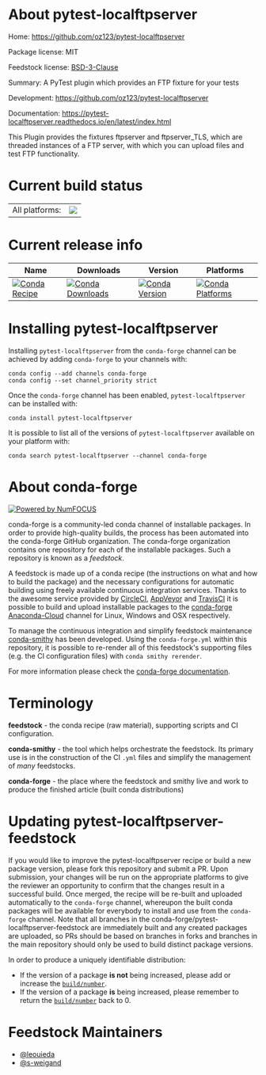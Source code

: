About pytest-localftpserver
===========================

Home: https://github.com/oz123/pytest-localftpserver

Package license: MIT

Feedstock license: [BSD-3-Clause](https://github.com/conda-forge/pytest-localftpserver-feedstock/blob/master/LICENSE.txt)

Summary: A PyTest plugin which provides an FTP fixture for your tests

Development: https://github.com/oz123/pytest-localftpserver

Documentation: https://pytest-localftpserver.readthedocs.io/en/latest/index.html

This Plugin provides the fixtures ftpserver and ftpserver_TLS, which are
threaded instances of a FTP server, with which you can upload files and
test FTP functionality.


Current build status
====================


<table><tr><td>All platforms:</td>
    <td>
      <a href="https://dev.azure.com/conda-forge/feedstock-builds/_build/latest?definitionId=10235&branchName=master">
        <img src="https://dev.azure.com/conda-forge/feedstock-builds/_apis/build/status/pytest-localftpserver-feedstock?branchName=master">
      </a>
    </td>
  </tr>
</table>

Current release info
====================

| Name | Downloads | Version | Platforms |
| --- | --- | --- | --- |
| [![Conda Recipe](https://img.shields.io/badge/recipe-pytest--localftpserver-green.svg)](https://anaconda.org/conda-forge/pytest-localftpserver) | [![Conda Downloads](https://img.shields.io/conda/dn/conda-forge/pytest-localftpserver.svg)](https://anaconda.org/conda-forge/pytest-localftpserver) | [![Conda Version](https://img.shields.io/conda/vn/conda-forge/pytest-localftpserver.svg)](https://anaconda.org/conda-forge/pytest-localftpserver) | [![Conda Platforms](https://img.shields.io/conda/pn/conda-forge/pytest-localftpserver.svg)](https://anaconda.org/conda-forge/pytest-localftpserver) |

Installing pytest-localftpserver
================================

Installing `pytest-localftpserver` from the `conda-forge` channel can be achieved by adding `conda-forge` to your channels with:

```
conda config --add channels conda-forge
conda config --set channel_priority strict
```

Once the `conda-forge` channel has been enabled, `pytest-localftpserver` can be installed with:

```
conda install pytest-localftpserver
```

It is possible to list all of the versions of `pytest-localftpserver` available on your platform with:

```
conda search pytest-localftpserver --channel conda-forge
```


About conda-forge
=================

[![Powered by NumFOCUS](https://img.shields.io/badge/powered%20by-NumFOCUS-orange.svg?style=flat&colorA=E1523D&colorB=007D8A)](http://numfocus.org)

conda-forge is a community-led conda channel of installable packages.
In order to provide high-quality builds, the process has been automated into the
conda-forge GitHub organization. The conda-forge organization contains one repository
for each of the installable packages. Such a repository is known as a *feedstock*.

A feedstock is made up of a conda recipe (the instructions on what and how to build
the package) and the necessary configurations for automatic building using freely
available continuous integration services. Thanks to the awesome service provided by
[CircleCI](https://circleci.com/), [AppVeyor](https://www.appveyor.com/)
and [TravisCI](https://travis-ci.com/) it is possible to build and upload installable
packages to the [conda-forge](https://anaconda.org/conda-forge)
[Anaconda-Cloud](https://anaconda.org/) channel for Linux, Windows and OSX respectively.

To manage the continuous integration and simplify feedstock maintenance
[conda-smithy](https://github.com/conda-forge/conda-smithy) has been developed.
Using the ``conda-forge.yml`` within this repository, it is possible to re-render all of
this feedstock's supporting files (e.g. the CI configuration files) with ``conda smithy rerender``.

For more information please check the [conda-forge documentation](https://conda-forge.org/docs/).

Terminology
===========

**feedstock** - the conda recipe (raw material), supporting scripts and CI configuration.

**conda-smithy** - the tool which helps orchestrate the feedstock.
                   Its primary use is in the construction of the CI ``.yml`` files
                   and simplify the management of *many* feedstocks.

**conda-forge** - the place where the feedstock and smithy live and work to
                  produce the finished article (built conda distributions)


Updating pytest-localftpserver-feedstock
========================================

If you would like to improve the pytest-localftpserver recipe or build a new
package version, please fork this repository and submit a PR. Upon submission,
your changes will be run on the appropriate platforms to give the reviewer an
opportunity to confirm that the changes result in a successful build. Once
merged, the recipe will be re-built and uploaded automatically to the
`conda-forge` channel, whereupon the built conda packages will be available for
everybody to install and use from the `conda-forge` channel.
Note that all branches in the conda-forge/pytest-localftpserver-feedstock are
immediately built and any created packages are uploaded, so PRs should be based
on branches in forks and branches in the main repository should only be used to
build distinct package versions.

In order to produce a uniquely identifiable distribution:
 * If the version of a package **is not** being increased, please add or increase
   the [``build/number``](https://docs.conda.io/projects/conda-build/en/latest/resources/define-metadata.html#build-number-and-string).
 * If the version of a package **is** being increased, please remember to return
   the [``build/number``](https://docs.conda.io/projects/conda-build/en/latest/resources/define-metadata.html#build-number-and-string)
   back to 0.

Feedstock Maintainers
=====================

* [@leouieda](https://github.com/leouieda/)
* [@s-weigand](https://github.com/s-weigand/)

